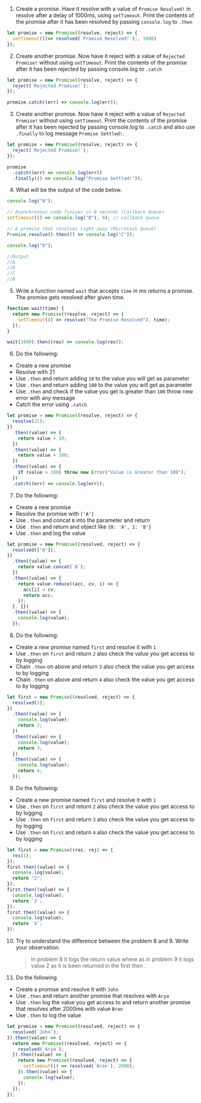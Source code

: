 1. Create a promise. Have it resolve with a value of `Promise Resolved!` in resolve after a delay of 1000ms, using `setTimeout`. Print the contents of the promise after it has been resolved by passing `console.log` to `.then`

```js
let promise = new Promise((resolve, reject) => {
  setTimeout(()=> resolved(`Promise Resolved!`);, 1000)
});
```

2. Create another promise. Now have it reject with a value of `Rejected Promise!` without using `setTimeout`. Print the contents of the promise after it has been rejected by passing console.log to `.catch`

```js
let promise = new Promise((resolve, reject) => {
  reject(`Rejected Promise!`);
});

promise.catch((err) => console.log(err));
```

3. Create another promise. Now have it reject with a value of `Rejected Promise!` without using `setTimeout`. Print the contents of the promise after it has been rejected by passing console.log to `.catch` and also use `.finally` to log message `Promise Settled!`.

```js
let promise = new Promise((resolve, reject) => {
  reject(`Rejected Promise!`);
});

promise
  .catch((err) => console.log(err))
  .finally(() => console.log("Promise Settled!"));
```

4. What will be the output of the code below.

```js
console.log("A");

// Asynchronous code finises in 0 seconds (Callback Queue)
setTimeout(() => console.log("B"), 0); // callback queue

// A promise that resolves right away (Microtask Queue)
Promise.resolve().then(() => console.log("C"));

console.log("D");

//Output
//A
//D
//C
//B
```

5. Write a function named `wait` that accepts `time` in ms returns a promise. The promise gets resolved after given time.

```js
function wait(time) {
  return new Promise((resolve, reject) => {
    setTimeout(() => resolve("The Promise Resolved"), time);
  });
}

wait(1000).then((res) => console.log(res));
```

6. Do the following:

- Create a new promise
- Resolve with 21
- Use `.then` and return adding `10` to the value you will get as parameter
- Use `.then` and return adding `100` to the value you will get as parameter
- Use `.then` and check if the value you get is greater than `100` throw new error with any message
- Catch the error using `.catch`

```js
let promise = new Promise((resolve, reject) => {
  resolve(21);
})
  .then((value) => {
    return value + 10;
  })
  .then((value) => {
    return value + 100;
  })
  .then((value) => {
    if (value > 100) throw new Error("Value is Greater than 100");
  })
  .catch((err) => console.log(err));
```

7. Do the following:

- Create a new promise
- Resolve the promise with `['A']`
- Use `.then` and concat `B` into the parameter and return
- Use `.then` and return and object like `{0: 'A', 1: 'B'}`
- Use `.then` and log the value

```js
let promise = new Promise((resolved, reject) => {
  resolved(["A"]);
})
  .then((value) => {
    return value.concat(`B`);
  })
  .then((value) => {
    return value.reduce((acc, cv, i) => {
      acc[i] = cv;
      return acc;
    });
  }, {})
  .then((value) => {
    console.log(value);
  });
```

8. Do the following:

- Create a new promise named `first` and resolve it with `1`
- Use `.then` on `first` and return `2` also check the value you get access to by logging
- Chain `.then` on above and return `3` also check the value you get access to by logging
- Chain `.then` on above and return `4` also check the value you get access to by logging

```js
let first = new Promise((resolved, reject) => {
  resolved(1);
})
  .then((value) => {
    console.log(value);
    return 2;
  })
  .then((value) => {
    console.log(value);
    return 3;
  })
  .then((value) => {
    console.log(value);
    return 4;
  });
```

9. Do the following:

- Create a new promise named `first` and resolve it with `1`
- Use `.then` on `first` and return `2` also check the value you get access to by logging
- Use `.then` on `first` and return `3` also check the value you get access to by logging
- Use `.then` on `first` and return `4` also check the value you get access to by logging

```js
let first = new Promise((res, rej) => {
  res(1);
});
first.then((value) => {
  console.log(value);
  return "2";
});
first.then((value) => {
  console.log(value);
  return `3`;
});
first.then((value) => {
  console.log(value);
  return `4`;
});
```

10. Try to understand the difference between the problem 8 and 9. Write your observation.
    > In problem 8 it logs the return value where as in problem 9 it logs value 2 as it is been returned in the first then .
11. Do the following

- Create a promise and resolve it with `John`
- Use `.then` and return another promise that resolves with `Arya`
- Use `.then` log the value you get access to and return another promise that resolves after 2000ms with value `Bran`
- Use `.then` to log the value

```js
let promise = new Promise((resolved, reject) => {
  resolved(`John`);
}).then((value) => {
  return new Promise((resolved, reject) => {
    resolved(`Arya`);
  }).then((value) => {
    return new Promise((resolved, reject) => {
      setTimeout(() => resolved(`Bran`), 2000);
    }).then((value) => {
      console.log(value);
    });
  });
});
```
